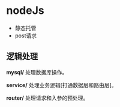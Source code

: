 # nodeJs  

- 静态托管
- post请求


## 逻辑处理
**mysql/** 处理数据库操作。

**service/** 处理业务逻辑[打通数据层和路由层]。

**router/** 处理请求和入参的预处理。